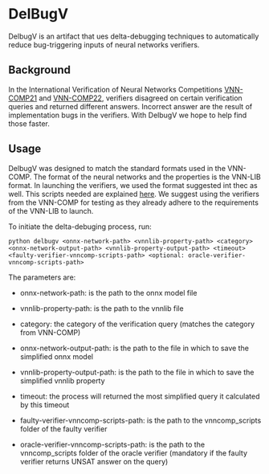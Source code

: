 # DelBugV


DelbugV is an artifact that ues delta-debugging techniques to automatically reduce bug-triggering inputs of neural
networks verifiers. 

## Background

In the International Verification of Neural Networks Competitions [VNN-COMP21](https://github.com/stanleybak/vnncomp2021) and  [VNN-COMP22](https://github.com/stanleybak/vnncomp2022), 
verifiers disagreed on certain verification queries and returned different answers. 
Incorrect answer are the result of implementation bugs in the verifiers. 
With DelbugV we hope to help find those faster. 


## Usage

DelbugV was designed to match the standard formats used in the VNN-COMP. 
The format of the neural networks and the properties is the VNN-LIB format.
In launching the verifiers, we used the format suggested int thec as well. 
This scripts needed are explained [here](https://github.com/stanleybak/vnncomp2021/blob/main/README.md#scripts).
We suggest using the verifiers from the VNN-COMP for testing as they already adhere to the requirements of the VNN-LIB to launch.

To initiate the delta-debuging process, run:
```
python delbugv <onnx-network-path> <vnnlib-property-path> <category> <onnx-network-output-path> <vnnlib-property-output-path> <timeout> <faulty-verifier-vnncomp-scripts-path> <optional: oracle-verifier-vnncomp-scripts-path>
```


The parameters are:

- onnx-network-path: is the path to the onnx model file

- vnnlib-property-path: is the path to the vnnlib file

- category: the category of the verification query (matches the category from VNN-COMP)

- onnx-network-output-path: is the path to the file in which to save the simplified onnx model

- vnnlib-property-output-path: is the path to the file in which to save the simplified vnnlib property

- timeout: the process will returned the most simplified query it calculated by this timeout

- faulty-verifier-vnncomp-scripts-path: is the path to the vnncomp_scripts folder of the faulty verifier

- oracle-verifier-vnncomp-scripts-path: is the path to the vnncomp_scripts folder of the oracle verifier (mandatory if the faulty verifier returns UNSAT answer on the query)




